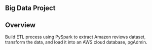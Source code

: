 ## Big Data Project

## Overview

Build ETL process using PySpark to extract Amazon reviews dataset, transform the data, and load it into an AWS cloud database, pgAdmin.

